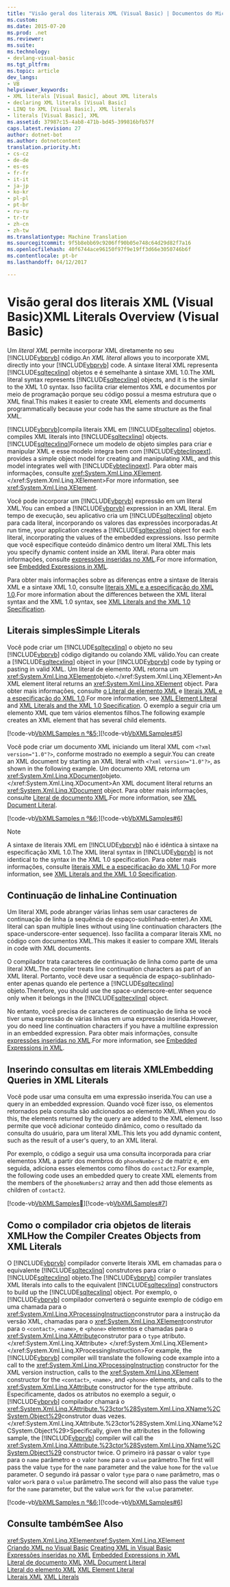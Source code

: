 ```yaml
---
title: "Visão geral dos literais XML (Visual Basic) | Documentos do Microsoft"
ms.custom: 
ms.date: 2015-07-20
ms.prod: .net
ms.reviewer: 
ms.suite: 
ms.technology:
- devlang-visual-basic
ms.tgt_pltfrm: 
ms.topic: article
dev_langs:
- VB
helpviewer_keywords:
- XML literals [Visual Basic], about XML literals
- declaring XML literals [Visual Basic]
- LINQ to XML [Visual Basic], XML literals
- literals [Visual Basic], XML
ms.assetid: 37987c15-4ab8-471b-bd45-399816bfb57f
caps.latest.revision: 27
author: dotnet-bot
ms.author: dotnetcontent
translation.priority.ht:
- cs-cz
- de-de
- es-es
- fr-fr
- it-it
- ja-jp
- ko-kr
- pl-pl
- pt-br
- ru-ru
- tr-tr
- zh-cn
- zh-tw
ms.translationtype: Machine Translation
ms.sourcegitcommit: 9f5b8ebb69c9206ff90b05e748c64d29d82f7a16
ms.openlocfilehash: 40f6744ace96150f97f9e19ff3d66e3050746b6f
ms.contentlocale: pt-br
ms.lasthandoff: 04/12/2017

---
```

# <a name="xml-literals-overview-visual-basic"></a><span data-ttu-id="39622-102">Visão geral dos literais XML (Visual Basic)</span><span class="sxs-lookup"><span data-stu-id="39622-102">XML Literals Overview (Visual Basic)</span></span>
<span data-ttu-id="39622-103">Um *literal XML* permite incorporar XML diretamente no seu [!INCLUDE[vbprvb](../../../../csharp/programming-guide/concepts/linq/includes/vbprvb_md.md)] código.</span><span class="sxs-lookup"><span data-stu-id="39622-103">An *XML literal* allows you to incorporate XML directly into your [!INCLUDE[vbprvb](../../../../csharp/programming-guide/concepts/linq/includes/vbprvb_md.md)] code.</span></span> <span data-ttu-id="39622-104">A sintaxe literal XML representa [!INCLUDE[sqltecxlinq](../../../../csharp/programming-guide/concepts/linq/includes/sqltecxlinq_md.md)] objetos e é semelhante à sintaxe XML 1.0.</span><span class="sxs-lookup"><span data-stu-id="39622-104">The XML literal syntax represents [!INCLUDE[sqltecxlinq](../../../../csharp/programming-guide/concepts/linq/includes/sqltecxlinq_md.md)] objects, and it is the similar to the XML 1.0 syntax.</span></span> <span data-ttu-id="39622-105">Isso facilita criar elementos XML e documentos por meio de programação porque seu código possui a mesma estrutura que o XML final.</span><span class="sxs-lookup"><span data-stu-id="39622-105">This makes it easier to create XML elements and documents programmatically because your code has the same structure as the final XML.</span></span>  
  
 [!INCLUDE[vbprvb](../../../../csharp/programming-guide/concepts/linq/includes/vbprvb_md.md)]<span data-ttu-id="39622-106">compila literais XML em [!INCLUDE[sqltecxlinq](../../../../csharp/programming-guide/concepts/linq/includes/sqltecxlinq_md.md)] objetos.</span><span class="sxs-lookup"><span data-stu-id="39622-106"> compiles XML literals into [!INCLUDE[sqltecxlinq](../../../../csharp/programming-guide/concepts/linq/includes/sqltecxlinq_md.md)] objects.</span></span> [!INCLUDE[sqltecxlinq](../../../../csharp/programming-guide/concepts/linq/includes/sqltecxlinq_md.md)]<span data-ttu-id="39622-107">Fornece um modelo de objeto simples para criar e manipular XML e esse modelo integra bem com [!INCLUDE[vbteclinqext](../../../../csharp/getting-started/includes/vbteclinqext_md.md)].</span><span class="sxs-lookup"><span data-stu-id="39622-107"> provides a simple object model for creating and manipulating XML, and this model integrates well with [!INCLUDE[vbteclinqext](../../../../csharp/getting-started/includes/vbteclinqext_md.md)].</span></span> <span data-ttu-id="39622-108">Para obter mais informações, consulte <xref:System.Xml.Linq.XElement>.</xref:System.Xml.Linq.XElement></span><span class="sxs-lookup"><span data-stu-id="39622-108">For more information, see <xref:System.Xml.Linq.XElement>.</span></span>  
  
 <span data-ttu-id="39622-109">Você pode incorporar um [!INCLUDE[vbprvb](../../../../csharp/programming-guide/concepts/linq/includes/vbprvb_md.md)] expressão em um literal XML.</span><span class="sxs-lookup"><span data-stu-id="39622-109">You can embed a [!INCLUDE[vbprvb](../../../../csharp/programming-guide/concepts/linq/includes/vbprvb_md.md)] expression in an XML literal.</span></span> <span data-ttu-id="39622-110">Em tempo de execução, seu aplicativo cria um [!INCLUDE[sqltecxlinq](../../../../csharp/programming-guide/concepts/linq/includes/sqltecxlinq_md.md)] objeto para cada literal, incorporando os valores das expressões incorporadas.</span><span class="sxs-lookup"><span data-stu-id="39622-110">At run time, your application creates a [!INCLUDE[sqltecxlinq](../../../../csharp/programming-guide/concepts/linq/includes/sqltecxlinq_md.md)] object for each literal, incorporating the values of the embedded expressions.</span></span> <span data-ttu-id="39622-111">Isso permite que você especifique conteúdo dinâmico dentro um literal XML.</span><span class="sxs-lookup"><span data-stu-id="39622-111">This lets you specify dynamic content inside an XML literal.</span></span> <span data-ttu-id="39622-112">Para obter mais informações, consulte [expressões inseridas no XML](../../../../visual-basic/programming-guide/language-features/xml/embedded-expressions-in-xml.md).</span><span class="sxs-lookup"><span data-stu-id="39622-112">For more information, see [Embedded Expressions in XML](../../../../visual-basic/programming-guide/language-features/xml/embedded-expressions-in-xml.md).</span></span>  
  
 <span data-ttu-id="39622-113">Para obter mais informações sobre as diferenças entre a sintaxe de literais XML e a sintaxe XML 1.0, consulte [literais XML e a especificação do XML 1.0](../../../../visual-basic/programming-guide/language-features/xml/xml-literals-and-the-xml-1-0-specification.md).</span><span class="sxs-lookup"><span data-stu-id="39622-113">For more information about the differences between the XML literal syntax and the XML 1.0 syntax, see [XML Literals and the XML 1.0 Specification](../../../../visual-basic/programming-guide/language-features/xml/xml-literals-and-the-xml-1-0-specification.md).</span></span>  
  
## <a name="simple-literals"></a><span data-ttu-id="39622-114">Literais simples</span><span class="sxs-lookup"><span data-stu-id="39622-114">Simple Literals</span></span>  
 <span data-ttu-id="39622-115">Você pode criar um [!INCLUDE[sqltecxlinq](../../../../csharp/programming-guide/concepts/linq/includes/sqltecxlinq_md.md)] o objeto no seu [!INCLUDE[vbprvb](../../../../csharp/programming-guide/concepts/linq/includes/vbprvb_md.md)] código digitando ou colando XML válido.</span><span class="sxs-lookup"><span data-stu-id="39622-115">You can create a [!INCLUDE[sqltecxlinq](../../../../csharp/programming-guide/concepts/linq/includes/sqltecxlinq_md.md)] object in your [!INCLUDE[vbprvb](../../../../csharp/programming-guide/concepts/linq/includes/vbprvb_md.md)] code by typing or pasting in valid XML.</span></span> <span data-ttu-id="39622-116">Um literal de elemento XML retorna um <xref:System.Xml.Linq.XElement>objeto.</xref:System.Xml.Linq.XElement></span><span class="sxs-lookup"><span data-stu-id="39622-116">An XML element literal returns an <xref:System.Xml.Linq.XElement> object.</span></span> <span data-ttu-id="39622-117">Para obter mais informações, consulte [o Literal de elemento XML](../../../../visual-basic/language-reference/xml-literals/xml-element-literal.md) e [literais XML e a especificação do XML 1.0](../../../../visual-basic/programming-guide/language-features/xml/xml-literals-and-the-xml-1-0-specification.md).</span><span class="sxs-lookup"><span data-stu-id="39622-117">For more information, see [XML Element Literal](../../../../visual-basic/language-reference/xml-literals/xml-element-literal.md) and [XML Literals and the XML 1.0 Specification](../../../../visual-basic/programming-guide/language-features/xml/xml-literals-and-the-xml-1-0-specification.md).</span></span> <span data-ttu-id="39622-118">O exemplo a seguir cria um elemento XML que tem vários elementos filhos.</span><span class="sxs-lookup"><span data-stu-id="39622-118">The following example creates an XML element that has several child elements.</span></span>  
  
 <span data-ttu-id="39622-119">[!code-vb[VbXMLSamples n º&5;](../../../../visual-basic/language-reference/operators/codesnippet/VisualBasic/xml-literals-overview_1.vb)]</span><span class="sxs-lookup"><span data-stu-id="39622-119">[!code-vb[VbXMLSamples#5](../../../../visual-basic/language-reference/operators/codesnippet/VisualBasic/xml-literals-overview_1.vb)]</span></span>  
  
 <span data-ttu-id="39622-120">Você pode criar um documento XML iniciando um literal XML com `<?xml version="1.0"?>`, conforme mostrado no exemplo a seguir.</span><span class="sxs-lookup"><span data-stu-id="39622-120">You can create an XML document by starting an XML literal with `<?xml version="1.0"?>`, as shown in the following example.</span></span> <span data-ttu-id="39622-121">Um documento XML retorna um <xref:System.Xml.Linq.XDocument>objeto.</xref:System.Xml.Linq.XDocument></span><span class="sxs-lookup"><span data-stu-id="39622-121">An XML document literal returns an <xref:System.Xml.Linq.XDocument> object.</span></span> <span data-ttu-id="39622-122">Para obter mais informações, consulte [Literal de documento XML](../../../../visual-basic/language-reference/xml-literals/xml-document-literal.md).</span><span class="sxs-lookup"><span data-stu-id="39622-122">For more information, see [XML Document Literal](../../../../visual-basic/language-reference/xml-literals/xml-document-literal.md).</span></span>  
  
 <span data-ttu-id="39622-123">[!code-vb[VbXMLSamples n º&6;](../../../../visual-basic/language-reference/operators/codesnippet/VisualBasic/xml-literals-overview_2.vb)]</span><span class="sxs-lookup"><span data-stu-id="39622-123">[!code-vb[VbXMLSamples#6](../../../../visual-basic/language-reference/operators/codesnippet/VisualBasic/xml-literals-overview_2.vb)]</span></span>  
  
> [!NOTE]
>  <span data-ttu-id="39622-124">A sintaxe de literais XML em [!INCLUDE[vbprvb](../../../../csharp/programming-guide/concepts/linq/includes/vbprvb_md.md)] não é idêntica à sintaxe na especificação XML 1.0.</span><span class="sxs-lookup"><span data-stu-id="39622-124">The XML literal syntax in [!INCLUDE[vbprvb](../../../../csharp/programming-guide/concepts/linq/includes/vbprvb_md.md)] is not identical to the syntax in the XML 1.0 specification.</span></span> <span data-ttu-id="39622-125">Para obter mais informações, consulte [literais XML e a especificação do XML 1.0](../../../../visual-basic/programming-guide/language-features/xml/xml-literals-and-the-xml-1-0-specification.md).</span><span class="sxs-lookup"><span data-stu-id="39622-125">For more information, see [XML Literals and the XML 1.0 Specification](../../../../visual-basic/programming-guide/language-features/xml/xml-literals-and-the-xml-1-0-specification.md).</span></span>  
  
## <a name="line-continuation"></a><span data-ttu-id="39622-126">Continuação de linha</span><span class="sxs-lookup"><span data-stu-id="39622-126">Line Continuation</span></span>  
 <span data-ttu-id="39622-127">Um literal XML pode abranger várias linhas sem usar caracteres de continuação de linha (a sequência de espaço-sublinhado-enter).</span><span class="sxs-lookup"><span data-stu-id="39622-127">An XML literal can span multiple lines without using line continuation characters (the space-underscore-enter sequence).</span></span> <span data-ttu-id="39622-128">Isso facilita a comparar literais XML no código com documentos XML.</span><span class="sxs-lookup"><span data-stu-id="39622-128">This makes it easier to compare XML literals in code with XML documents.</span></span>  
  
 <span data-ttu-id="39622-129">O compilador trata caracteres de continuação de linha como parte de uma literal XML.</span><span class="sxs-lookup"><span data-stu-id="39622-129">The compiler treats line continuation characters as part of an XML literal.</span></span> <span data-ttu-id="39622-130">Portanto, você deve usar a sequência de espaço-sublinhado-enter apenas quando ele pertence a [!INCLUDE[sqltecxlinq](../../../../csharp/programming-guide/concepts/linq/includes/sqltecxlinq_md.md)] objeto.</span><span class="sxs-lookup"><span data-stu-id="39622-130">Therefore, you should use the space-underscore-enter sequence only when it belongs in the [!INCLUDE[sqltecxlinq](../../../../csharp/programming-guide/concepts/linq/includes/sqltecxlinq_md.md)] object.</span></span>  
  
 <span data-ttu-id="39622-131">No entanto, você precisa de caracteres de continuação de linha se você tiver uma expressão de várias linhas em uma expressão inserida.</span><span class="sxs-lookup"><span data-stu-id="39622-131">However, you do need line continuation characters if you have a multiline expression in an embedded expression.</span></span> <span data-ttu-id="39622-132">Para obter mais informações, consulte [expressões inseridas no XML](../../../../visual-basic/programming-guide/language-features/xml/embedded-expressions-in-xml.md).</span><span class="sxs-lookup"><span data-stu-id="39622-132">For more information, see [Embedded Expressions in XML](../../../../visual-basic/programming-guide/language-features/xml/embedded-expressions-in-xml.md).</span></span>  
  
## <a name="embedding-queries-in-xml-literals"></a><span data-ttu-id="39622-133">Inserindo consultas em literais XML</span><span class="sxs-lookup"><span data-stu-id="39622-133">Embedding Queries in XML Literals</span></span>  
 <span data-ttu-id="39622-134">Você pode usar uma consulta em uma expressão inserida.</span><span class="sxs-lookup"><span data-stu-id="39622-134">You can use a query in an embedded expression.</span></span> <span data-ttu-id="39622-135">Quando você fizer isso, os elementos retornados pela consulta são adicionados ao elemento XML.</span><span class="sxs-lookup"><span data-stu-id="39622-135">When you do this, the elements returned by the query are added to the XML element.</span></span> <span data-ttu-id="39622-136">Isso permite que você adicionar conteúdo dinâmico, como o resultado da consulta do usuário, para um literal XML.</span><span class="sxs-lookup"><span data-stu-id="39622-136">This lets you add dynamic content, such as the result of a user's query, to an XML literal.</span></span>  
  
 <span data-ttu-id="39622-137">Por exemplo, o código a seguir usa uma consulta incorporada para criar elementos XML a partir dos membros do `phoneNumbers2` de matriz e, em seguida, adiciona esses elementos como filhos do `contact2`.</span><span class="sxs-lookup"><span data-stu-id="39622-137">For example, the following code uses an embedded query to create XML elements from the members of the `phoneNumbers2` array and then add those elements as children of `contact2`.</span></span>  
  
 <span data-ttu-id="39622-138">[!code-vb[VbXMLSamples&#7;](../../../../visual-basic/language-reference/operators/codesnippet/VisualBasic/xml-literals-overview_3.vb)]</span><span class="sxs-lookup"><span data-stu-id="39622-138">[!code-vb[VbXMLSamples#7](../../../../visual-basic/language-reference/operators/codesnippet/VisualBasic/xml-literals-overview_3.vb)]</span></span>  
  
## <a name="how-the-compiler-creates-objects-from-xml-literals"></a><span data-ttu-id="39622-139">Como o compilador cria objetos de literais XML</span><span class="sxs-lookup"><span data-stu-id="39622-139">How the Compiler Creates Objects from XML Literals</span></span>  
 <span data-ttu-id="39622-140">O [!INCLUDE[vbprvb](../../../../csharp/programming-guide/concepts/linq/includes/vbprvb_md.md)] compilador converte literais XML em chamadas para o equivalente [!INCLUDE[sqltecxlinq](../../../../csharp/programming-guide/concepts/linq/includes/sqltecxlinq_md.md)] construtores para criar o [!INCLUDE[sqltecxlinq](../../../../csharp/programming-guide/concepts/linq/includes/sqltecxlinq_md.md)] objeto.</span><span class="sxs-lookup"><span data-stu-id="39622-140">The [!INCLUDE[vbprvb](../../../../csharp/programming-guide/concepts/linq/includes/vbprvb_md.md)] compiler translates XML literals into calls to the equivalent [!INCLUDE[sqltecxlinq](../../../../csharp/programming-guide/concepts/linq/includes/sqltecxlinq_md.md)] constructors to build up the [!INCLUDE[sqltecxlinq](../../../../csharp/programming-guide/concepts/linq/includes/sqltecxlinq_md.md)] object.</span></span> <span data-ttu-id="39622-141">Por exemplo, o [!INCLUDE[vbprvb](../../../../csharp/programming-guide/concepts/linq/includes/vbprvb_md.md)] compilador converterá o seguinte exemplo de código em uma chamada para o <xref:System.Xml.Linq.XProcessingInstruction>construtor para a instrução da versão XML, chamadas para o <xref:System.Xml.Linq.XElement>construtor para o `<contact>`, `<name>`, e `<phone>` elementos e chamadas para o <xref:System.Xml.Linq.XAttribute>construtor para o `type` atributo.</xref:System.Xml.Linq.XAttribute> </xref:System.Xml.Linq.XElement> </xref:System.Xml.Linq.XProcessingInstruction></span><span class="sxs-lookup"><span data-stu-id="39622-141">For example, the [!INCLUDE[vbprvb](../../../../csharp/programming-guide/concepts/linq/includes/vbprvb_md.md)] compiler will translate the following code example into a call to the <xref:System.Xml.Linq.XProcessingInstruction> constructor for the XML version instruction, calls to the <xref:System.Xml.Linq.XElement> constructor for the `<contact>`, `<name>`, and `<phone>` elements, and calls to the <xref:System.Xml.Linq.XAttribute> constructor for the `type` attribute.</span></span> <span data-ttu-id="39622-142">Especificamente, dados os atributos no exemplo a seguir, o [!INCLUDE[vbprvb](../../../../csharp/programming-guide/concepts/linq/includes/vbprvb_md.md)] compilador chamará o <xref:System.Xml.Linq.XAttribute.%23ctor%28System.Xml.Linq.XName%2CSystem.Object%29>construtor duas vezes.</xref:System.Xml.Linq.XAttribute.%23ctor%28System.Xml.Linq.XName%2CSystem.Object%29></span><span class="sxs-lookup"><span data-stu-id="39622-142">Specifically, given the attributes in the following sample, the [!INCLUDE[vbprvb](../../../../csharp/programming-guide/concepts/linq/includes/vbprvb_md.md)] compiler will call the <xref:System.Xml.Linq.XAttribute.%23ctor%28System.Xml.Linq.XName%2CSystem.Object%29> constructor twice.</span></span> <span data-ttu-id="39622-143">O primeiro irá passar o valor `type` para o `name` parâmetro e o valor `home` para o `value` parâmetro.</span><span class="sxs-lookup"><span data-stu-id="39622-143">The first will pass the value `type` for the `name` parameter and the value `home` for the `value` parameter.</span></span> <span data-ttu-id="39622-144">O segundo irá passar o valor `type` para o `name` parâmetro, mas o valor `work` para o `value` parâmetro.</span><span class="sxs-lookup"><span data-stu-id="39622-144">The second will also pass the value `type` for the `name` parameter, but the value `work` for the `value` parameter.</span></span>  
  
 <span data-ttu-id="39622-145">[!code-vb[VbXMLSamples n º&6;](../../../../visual-basic/language-reference/operators/codesnippet/VisualBasic/xml-literals-overview_2.vb)]</span><span class="sxs-lookup"><span data-stu-id="39622-145">[!code-vb[VbXMLSamples#6](../../../../visual-basic/language-reference/operators/codesnippet/VisualBasic/xml-literals-overview_2.vb)]</span></span>  
  
## <a name="see-also"></a><span data-ttu-id="39622-146">Consulte também</span><span class="sxs-lookup"><span data-stu-id="39622-146">See Also</span></span>  
 <span data-ttu-id="39622-147"><xref:System.Xml.Linq.XElement></span><span class="sxs-lookup"><span data-stu-id="39622-147"><xref:System.Xml.Linq.XElement></span></span>   
<span data-ttu-id="39622-148"> [Criando XML no Visual Basic](../../../../visual-basic/programming-guide/language-features/xml/creating-xml.md) </span><span class="sxs-lookup"><span data-stu-id="39622-148"> [Creating XML in Visual Basic](../../../../visual-basic/programming-guide/language-features/xml/creating-xml.md) </span></span>  
<span data-ttu-id="39622-149"> [Expressões inseridas no XML](../../../../visual-basic/programming-guide/language-features/xml/embedded-expressions-in-xml.md) </span><span class="sxs-lookup"><span data-stu-id="39622-149"> [Embedded Expressions in XML](../../../../visual-basic/programming-guide/language-features/xml/embedded-expressions-in-xml.md) </span></span>  
<span data-ttu-id="39622-150"> [Literal de documento XML](../../../../visual-basic/language-reference/xml-literals/xml-document-literal.md) </span><span class="sxs-lookup"><span data-stu-id="39622-150"> [XML Document Literal](../../../../visual-basic/language-reference/xml-literals/xml-document-literal.md) </span></span>  
<span data-ttu-id="39622-151"> [Literal do elemento XML](../../../../visual-basic/language-reference/xml-literals/xml-element-literal.md) </span><span class="sxs-lookup"><span data-stu-id="39622-151"> [XML Element Literal](../../../../visual-basic/language-reference/xml-literals/xml-element-literal.md) </span></span>  
<span data-ttu-id="39622-152"> [Literais XML](../../../../visual-basic/language-reference/xml-literals/index.md)</span><span class="sxs-lookup"><span data-stu-id="39622-152"> [XML Literals](../../../../visual-basic/language-reference/xml-literals/index.md)</span></span>
